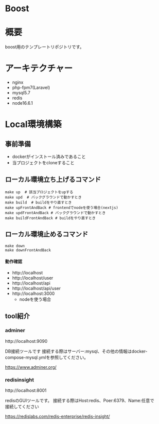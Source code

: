 # Boost

# 概要

boost用のテンプレートリポジトリです。

# アーキテクチャー

 - nginx
 - php-fpm7(Laravel)
 - mysql5.7
 - redis
 - node16.6.1

# Local環境構築

## 事前準備

 - dockerがインストール済みであること
 - 当プロジェクトをcloneすること

## ローカル環境立ち上げるコマンド

```shell
make up  # 該当プロジェクトをupする
make upd  # バックグラウンドで動かすとき
make build  # buildをやり直すとき
make upFrontAndBack # frontendでnodeを使う場合(nextjs)
make updFrontAndBack # バックグラウンドで動かすとき
make buildFrontAndBack # buildをやり直すとき
```

## ローカル環境止めるコマンド

```shell
make down
make downFrontAndBack
```

#### 動作確認

- http://localhost
- http://localhost/user
- http://localhost/api
- http://localhost/api/user
- http://localhost:3000
   - nodeを使う場合


## tool紹介

### adminer

http://localhost:9090

DB接続ツールです
接続する際はサーバー:mysql、その他の情報はdocker-compose-mysql.ymlを参照してください。

https://www.adminer.org/

### redisinsight

http://localhost:8001

redisのGUIツールです。
接続する際はHost:redis、Poer:6379、Name:任意で接続してください

https://redislabs.com/redis-enterprise/redis-insight/
